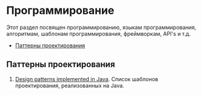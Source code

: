 # Программирование
Этот раздел посвящен программированию, языкам программирования, алгоритмам, шаблонам программирования, фреймворкам, API's и т.д.

- [Паттерны проектирования](#Паттерны-проектирования)
  
## Паттерны проектирования
1. [Design patterns implemented in Java](https://github.com/iluwatar/java-design-patterns). Список шаблонов проектирования, реализованных на Java.
